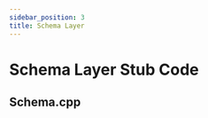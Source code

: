 ```yaml
---
sidebar_position: 3
title: Schema Layer
---
```


# Schema Layer Stub Code

## Schema.cpp

```cpp

```
